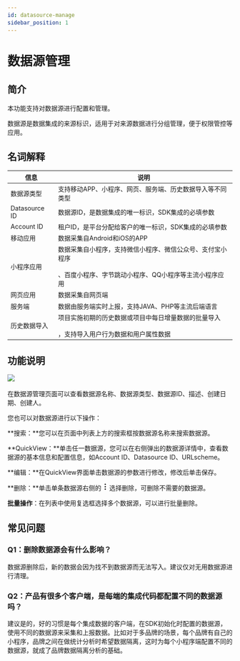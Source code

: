 ```yaml
---
id: datasource-manage
sidebar_position: 1
---
```


# 数据源管理

## 简介[](#jian-jie)

本功能支持对数据源进行配置和管理。

数据源是数据集成的来源标识，适用于对来源数据进行分组管理，便于权限管控等应用。


## 名词解释[](#ming-ci-jie-shi)

| 信息  | 说明  |
| --- | --- |
| 数据源类型 | 支持移动APP、小程序、网页、服务端、历史数据导入等不同类型 |
| Datasource ID | 数据源ID，是数据集成的唯一标识，SDK集成的必填参数 |
| Account ID | 租户ID，是平台分配给客户的唯一标识，SDK集成的必填参数 |
| 移动应用 | 数据采集自Android和iOS的APP |
| 小程序应用 | 数据采集自小程序，支持微信小程序、微信公众号、支付宝小程序<br></br>、百度小程序、字节跳动小程序、QQ小程序等主流小程序应用 |
| 网页应用 | 数据采集自网页端 |
| 服务端 | 数据由服务端实时上报，支持JAVA、PHP等主流后端语言 |
| 历史数据导入 | 项目实施初期的历史数据或项目中每日增量数据的批量导入<br></br>，支持导入用户行为数据和用户属性数据 |


## 功能说明[](#gong-neng-shuo-ming)

![](https://3953104361-files.gitbook.io/~/files/v0/b/gitbook-legacy-files/o/assets%2F-M2qbZInaXgdm8kkNosp%2F-MkM6jxgrkXpWM8R0952%2F-MkM6rUCPZ2KTVT3ec4k%2Fimage.png?alt=media&token=5e34591a-e224-4f86-8001-de8602a9d267)

在数据源管理页面可以查看数据源名称、数据源类型、数据源ID、描述、创建日期、创建人。

您也可以对数据源进行以下操作：

**搜索：**您可以在页面中列表上方的搜索框按数据源名称来搜索数据源。

**QuickView：**单击任一数据源，您可以在右侧弹出的数据源详情中，查看数据源的基本信息和配置信息，如Account ID、Datasource ID、URLscheme。

**编辑：**在QuickView界面单击数据源的参数进行修改，修改后单击保存。

**删除：**单击单条数据源右侧的 ![](/img/-Lo08UtW7H58ehFKeZ4g-LsycTyZaItbL8_Wigcx-LsyfkaafJ-8X2utJ9BbE782B9E782B9E782B9.png) 选择删除，可删除不需要的数据源。

**批量操作**：在列表中使用复选框选择多个数据源，可以进行批量删除。


## 常见问题[](#chang-jian-wen-ti)

### Q1：删除数据源会有什么影响？

数据源删除后，新的数据会因为找不到数据源而无法写入。建议仅对无用数据源进行清理。


### Q2：产品有很多个客户端，是每端的集成代码都配置不同的数据源吗？

建议是的，好的习惯是每个集成数据的客户端，在SDK初始化时配置的数据源，使用不同的数据源来采集和上报数据。比如对于多品牌的场景，每个品牌有自己的小程序，品牌之间在做统计分析时希望数据隔离，这时为每个小程序端配置不同的数据源，就成了品牌数据隔离分析的基础。
